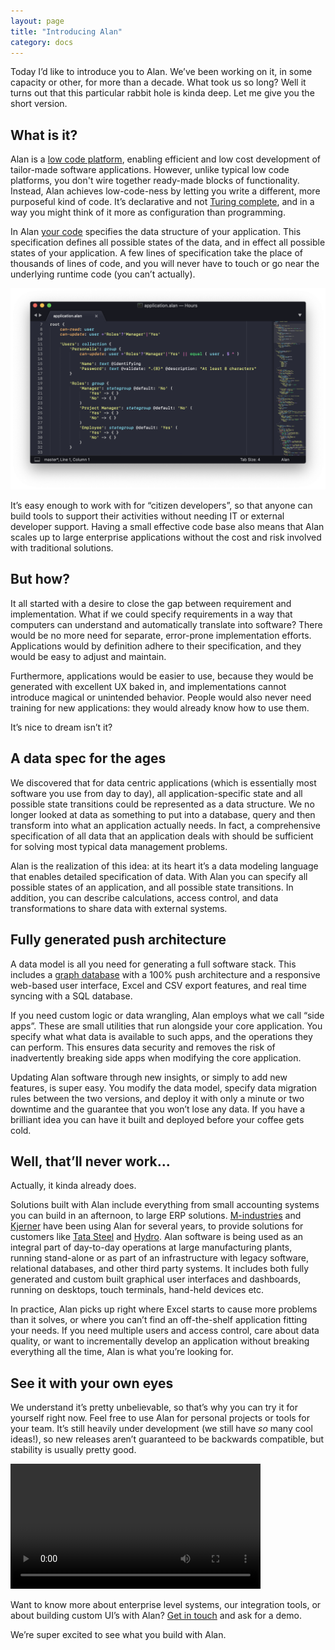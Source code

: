 ```yaml
---
layout: page
title: "Introducing Alan"
category: docs
---
```



Today I’d like to introduce you to Alan. We’ve been working on it, in some capacity or other, for more than a decade. What took us so long? Well it turns out that this particular rabbit hole is kinda deep. Let me give you the short version.


## What is it?

Alan is a [low code platform][low-code], enabling efficient and low cost development of tailor-made software applications. However, unlike typical low code platforms, you don't wire together ready-made blocks of functionality. Instead, Alan achieves low-code-ness by letting you write a different, more purposeful kind of code. It’s declarative and not [Turing complete][turing-complete], and in a way you might think of it more as configuration than programming.

In Alan [your code][model] specifies the data structure of your application. This specification defines all possible states of the data, and in effect all possible states of your application. A few lines of specification take the place of thousands of lines of code, and you will never have to touch or go near the underlying runtime code (you can’t actually).

![](intro1.png)

It’s easy enough to work with for “citizen developers”, so that anyone can build tools to support their activities without needing IT  or external developer support. Having a small effective code base also means that Alan scales up to large enterprise applications without the cost and risk involved with traditional solutions.


## But how?

It all started with a desire to close the gap between requirement and implementation. What if we could specify requirements in a way that computers can understand and automatically translate into software? There would be no more need for separate, error-prone implementation efforts. Applications would by definition adhere to their specification, and they would be easy to adjust and maintain.

Furthermore, applications would be easier to use, because they would be generated with excellent UX baked in, and implementations cannot introduce magical or unintended behavior. People would also never need training for new applications: they would already know how to use them.

It’s nice to dream isn’t it?


## A data spec for the ages

We discovered that for data centric applications (which is essentially most software you use from day to day), all application-specific state and all possible state transitions could be represented as a data structure. We no longer looked at data as something to put into a database, query and then transform into what an application actually needs. In fact, a comprehensive specification of all data that an application deals with should be sufficient for solving most typical data management problems.

Alan is the realization of this idea: at its heart it’s a data modeling language that enables detailed specification of data. With Alan you can specify all possible states of an application, and all possible state transitions. In addition, you can describe calculations, access control, and data transformations to share data with external systems.


## Fully generated push architecture

A data model is all you need for generating a full software stack. This includes a [graph database][graph-db] with a 100% push architecture and a responsive web-based user interface, Excel and CSV export features, and real time syncing with a SQL database.

If you need custom logic or data wrangling, Alan employs what we call “side apps”. These are small utilities that run alongside your core application. You specify what what data is available to such apps, and the operations they can perform. This ensures data security and removes the risk of inadvertently breaking side apps when modifying the core application.

Updating Alan software through new insights, or simply to add new features, is super easy. You modify the data model, specify data migration rules between the two versions, and deploy it with only a minute or two downtime and the guarantee that you won’t lose any data. If you have a brilliant idea you can have it built and deployed before your coffee gets cold.


## Well, that’ll never work...
Actually, it kinda already does.

Solutions built with Alan include everything from small accounting systems you can build in an afternoon, to large ERP solutions. [M-industries][m-i] and [Kjerner][kjerner] have been using Alan for several years, to provide solutions for customers like [Tata Steel][tata] and [Hydro][hydro]. Alan software is being used as an integral part of day-to-day operations at large manufacturing plants, running stand-alone or as part of an infrastructure with legacy software, relational databases, and other third party systems. It includes both fully generated and custom built graphical user interfaces and dashboards, running on desktops, touch terminals, hand-held devices etc.

In practice, Alan picks up right where Excel starts to cause more problems than it solves, or where you can’t find an off-the-shelf application fitting your needs. If you need multiple users and access control, care about data quality, or want to incrementally develop an application without breaking everything all the time, Alan is what you’re looking for.


## See it with your own eyes

We understand it’s pretty unbelievable, so that’s why you can try it for yourself right now. Feel free to use Alan for personal projects or tools for your team. It’s still heavily under development (we still have *so* many cool ideas!), so new releases aren’t guaranteed to be backwards compatible, but stability is usually pretty good.

<div class="video-wrapper">
	<video controls width="400">
		<source src="Alan.mp4" type="video/mp4">
	</video>
</div>

Want to know more about enterprise level systems, our integration tools, or about building custom UI’s with Alan? [Get in touch][contact] and ask for a demo.

We’re super excited to see what you build with Alan.


[low-code]: https://en.wikipedia.org/wiki/Low-code_development_platforms
[turing-complete]: https://en.wikipedia.org/wiki/Turing_completeness
[graph-db]: https://en.wikipedia.org/wiki/Graph_database
[model]: /pages/docs/model/40/application/grammar.html
[m-i]: https://www.m-industries.com
[kjerner]: https://www.kjerner.com/
[tata]: https://www.tatasteel.com
[hydro]: https://www.hydro.com
[101]: /pages/tuts/getting-started.html
[contact]: /about/#kjerner
